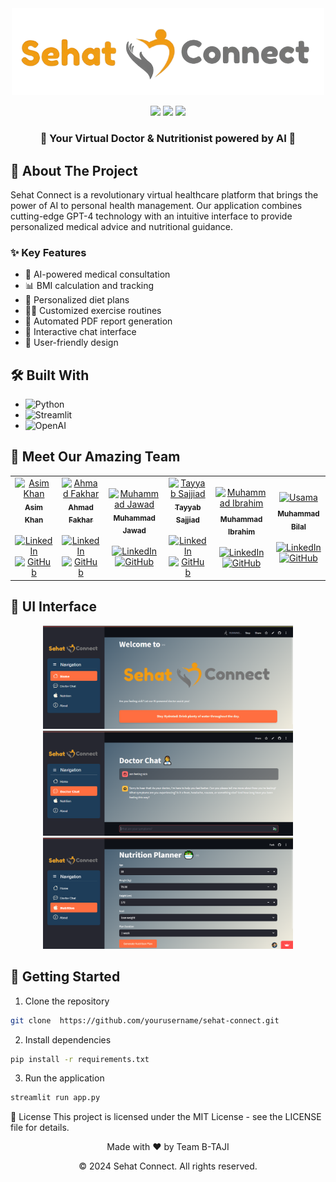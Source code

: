 <div align="center">
  <img src="https://raw.githubusercontent.com/devtayyabsajjad/Sehat-Connect/refs/heads/main/logo-removebg--preview.png" alt="Sehat Connect Logo" width="500"/>
  
  <p align="center">
    <img src="https://img.shields.io/badge/Python-3776AB?style=for-the-badge&logo=python&logoColor=white" />
    <img src="https://img.shields.io/badge/Streamlit-FF4B4B?style=for-the-badge&logo=Streamlit&logoColor=white" />
    <img src="https://img.shields.io/badge/OpenAI-412991?style=for-the-badge&logo=openai&logoColor=white" />
  </p>
</div>

<div align="center">
  <h3>🌟 Your Virtual Doctor & Nutritionist powered by AI 🌟</h3>
</div>

## 🚀 About The Project

Sehat Connect is a revolutionary virtual healthcare platform that brings the power of AI to personal health management. Our application combines cutting-edge GPT-4 technology with an intuitive interface to provide personalized medical advice and nutritional guidance.

### ✨ Key Features

- 🤖 AI-powered medical consultation
- 📊 BMI calculation and tracking
- 🥗 Personalized diet plans
- 🏋️‍♂️ Customized exercise routines
- 📝 Automated PDF report generation
- 💬 Interactive chat interface
- 📱 User-friendly design

## 🛠️ Built With

- ![Python](https://img.shields.io/badge/Python-3.8+-blue?style=flat-square&logo=python)
- ![Streamlit](https://img.shields.io/badge/Streamlit-Latest-red?style=flat-square&logo=streamlit)
- ![OpenAI](https://img.shields.io/badge/GPT--4-API-green?style=flat-square&logo=openai)

## 👥 Meet Our Amazing Team



<table>
  <tr>
    <td align="center">
      <a href="https://www.linkedin.com/in/asim-khan-baloch/"><img src="https://github.com/Asimbaloch.png" width="120px;" alt="Asim Khan"/><br /><sub><b>Asim Khan</b><br></sub></a><br />
      <a href="https://www.linkedin.com/in/asim-khan-baloch/"><img src="https://img.shields.io/badge/LinkedIn-0077B5?style=for-the-badge&logo=linkedin&logoColor=white" alt="LinkedIn" width="100px"/></a>
      <a href="https://github.com/Asimbaloch"><img src="https://img.shields.io/badge/GitHub-100000?style=for-the-badge&logo=github&logoColor=white" alt="GitHub" width="100px"/></a>
    </td>
    <td align="center">
      <a href="https://www.linkedin.com/in/ahmad-fakhar-357742258/"><img src="https://github.com/Ahmad-Fakhar.png" width="120px;" alt="Ahmad Fakhar"/><br /><sub><b>Ahmad Fakhar</b><br></sub></a><br />
      <a href="https://www.linkedin.com/in/ahmad-fakhar-357742258/"><img src="https://img.shields.io/badge/LinkedIn-0077B5?style=for-the-badge&logo=linkedin&logoColor=white" alt="LinkedIn" width="100px"/></a>
      <a href="https://github.com/Ahmad-Fakhar"><img src="https://img.shields.io/badge/GitHub-100000?style=for-the-badge&logo=github&logoColor=white" alt="GitHub" width="100px"/></a>
    </td>
    <td align="center">
      <a href="https://www.linkedin.com/in/muhammad-jawad-86507b201"><img src="https://github.com/mj-awad17.png" width="120px;" alt="Muhammad Jawad"/><br /><sub><b>Muhammad Jawad</b><br></sub></a><br />
      <a href="https://www.linkedin.com/in/muhammad-jawad-86507b201"><img src="https://img.shields.io/badge/LinkedIn-0077B5?style=for-the-badge&logo=linkedin&logoColor=white" alt="LinkedIn" width="100px"/></a>
      <a href="https://github.com/mj-awad17"><img src="https://img.shields.io/badge/GitHub-100000?style=for-the-badge&logo=github&logoColor=white" alt="GitHub" width="100px"/></a>
    </td>
    <td align="center">
      <a href="http://www.linkedin.com/in/tayyab-sajjad-156ab2267"><img src="https://avatars.githubusercontent.com/u/124726671?v=4" width="120px;" alt="Tayyab Sajjiad"/><br /><sub><b>Tayyab Sajjiad</b><br></sub></a><br />
      <a href="http://www.linkedin.com/in/tayyab-sajjad-156ab2267"><img src="https://img.shields.io/badge/LinkedIn-0077B5?style=for-the-badge&logo=linkedin&logoColor=white" alt="LinkedIn" width="100px"/></a>
      <a href="https://github.com/devtayyabsajjad"><img src="https://img.shields.io/badge/GitHub-100000?style=for-the-badge&logo=github&logoColor=white" alt="GitHub" width="100px"/></a>
    </td>
    <td align="center">
      <a href="https://www.linkedin.com/in/muhammad-ibrahim-qasmi-9876a1297/"><img src="https://github.com/muhammadibrahim313.png" width="120px;" alt="Muhammad Ibrahim"/><sub><br><b>Muhammad Ibrahim</b><br></sub></a><br />
      <a href="https://www.linkedin.com/in/muhammad-ibrahim-qasmi-9876a1297/"><img src="https://img.shields.io/badge/LinkedIn-0077B5?style=for-the-badge&logo=linkedin&logoColor=white" alt="LinkedIn" width="100px"/></a>
      <a href="https://github.com/muhammadibrahim313"><img src="https://img.shields.io/badge/GitHub-100000?style=for-the-badge&logo=github&logoColor=white" alt="GitHub" width="100px"/></a>
    </td>
   <td align="center"> 
  <a href="https://www.linkedin.com/in/"><img src="https://media.licdn.com/dms/image/v2/D4E03AQFyK8SIQkAFpA/profile-displayphoto-shrink_800_800/profile-displayphoto-shrink_800_800/0/1688370356823?e=1735776000&v=beta&t=1Uo6GsirXGHBxUzxrjJ77x6xBB4uduHmV5uyDaRK5Nw" width="120px;" alt="Usama"/><sub><br><b>Muhammad Bilal</b><br></sub></a><br />
  <a href="https://www.linkedin.com/in/muhammad-bilal-a75782280/"><img src="https://img.shields.io/badge/LinkedIn-0077B5?style=for-the-badge&logo=linkedin&logoColor=white" alt="LinkedIn" width="100px"/></a>
  <a href="https://github.com/bilal77511"><img src="https://img.shields.io/badge/GitHub-100000?style=for-the-badge&logo=github&logoColor=white" alt="GitHub" width="100px"/></a>
</td>
</table>


## 📱 UI Interface

<div align="center">
  <img src="https://github.com/devtayyabsajjad/Sehat-Connect/blob/main/ss/Capture1.PNG?raw=true" width="400" />
  <img src="https://github.com/devtayyabsajjad/Sehat-Connect/blob/main/ss/Capture2.PNG?raw=true" width="400" />
  <img src="https://github.com/devtayyabsajjad/Sehat-Connect/blob/main/ss/Capture3.PNG?raw=true" width="400" />
</div>

## 🚀 Getting Started

1. Clone the repository
```bash
git clone  https://github.com/yourusername/sehat-connect.git
```
2. Install dependencies
```bash
pip install -r requirements.txt
```
3. Run the application
```bash
streamlit run app.py
```
📄 License
This project is licensed under the MIT License - see the LICENSE file for details.

<div align="center"> <p>Made with ❤️ by Team B-TAJI</p> <p>© 2024 Sehat Connect. All rights reserved.</p> </div> 
